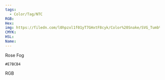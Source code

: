 ```yaml
---
tags:
  - Color/Tag/NTC
RGB:
Hex:
img: https://filedn.com/l0hpzxl1f01yT7GHxtF8cyk/Color%20Snake/SVG_Tumb%20Mass%20No%20Name/E7BCB4.svg
CMYK:
HSL:
Name:
---
```

Rose Fog
```palette
#E7BCB4
```
RGB
